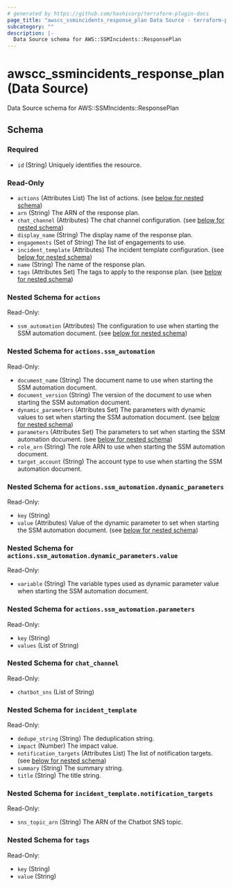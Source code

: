 ```yaml
---
# generated by https://github.com/hashicorp/terraform-plugin-docs
page_title: "awscc_ssmincidents_response_plan Data Source - terraform-provider-awscc"
subcategory: ""
description: |-
  Data Source schema for AWS::SSMIncidents::ResponsePlan
---
```


# awscc_ssmincidents_response_plan (Data Source)

Data Source schema for AWS::SSMIncidents::ResponsePlan



<!-- schema generated by tfplugindocs -->
## Schema

### Required

- `id` (String) Uniquely identifies the resource.

### Read-Only

- `actions` (Attributes List) The list of actions. (see [below for nested schema](#nestedatt--actions))
- `arn` (String) The ARN of the response plan.
- `chat_channel` (Attributes) The chat channel configuration. (see [below for nested schema](#nestedatt--chat_channel))
- `display_name` (String) The display name of the response plan.
- `engagements` (Set of String) The list of engagements to use.
- `incident_template` (Attributes) The incident template configuration. (see [below for nested schema](#nestedatt--incident_template))
- `name` (String) The name of the response plan.
- `tags` (Attributes Set) The tags to apply to the response plan. (see [below for nested schema](#nestedatt--tags))

<a id="nestedatt--actions"></a>
### Nested Schema for `actions`

Read-Only:

- `ssm_automation` (Attributes) The configuration to use when starting the SSM automation document. (see [below for nested schema](#nestedatt--actions--ssm_automation))

<a id="nestedatt--actions--ssm_automation"></a>
### Nested Schema for `actions.ssm_automation`

Read-Only:

- `document_name` (String) The document name to use when starting the SSM automation document.
- `document_version` (String) The version of the document to use when starting the SSM automation document.
- `dynamic_parameters` (Attributes Set) The parameters with dynamic values to set when starting the SSM automation document. (see [below for nested schema](#nestedatt--actions--ssm_automation--dynamic_parameters))
- `parameters` (Attributes Set) The parameters to set when starting the SSM automation document. (see [below for nested schema](#nestedatt--actions--ssm_automation--parameters))
- `role_arn` (String) The role ARN to use when starting the SSM automation document.
- `target_account` (String) The account type to use when starting the SSM automation document.

<a id="nestedatt--actions--ssm_automation--dynamic_parameters"></a>
### Nested Schema for `actions.ssm_automation.dynamic_parameters`

Read-Only:

- `key` (String)
- `value` (Attributes) Value of the dynamic parameter to set when starting the SSM automation document. (see [below for nested schema](#nestedatt--actions--ssm_automation--dynamic_parameters--value))

<a id="nestedatt--actions--ssm_automation--dynamic_parameters--value"></a>
### Nested Schema for `actions.ssm_automation.dynamic_parameters.value`

Read-Only:

- `variable` (String) The variable types used as dynamic parameter value when starting the SSM automation document.



<a id="nestedatt--actions--ssm_automation--parameters"></a>
### Nested Schema for `actions.ssm_automation.parameters`

Read-Only:

- `key` (String)
- `values` (List of String)




<a id="nestedatt--chat_channel"></a>
### Nested Schema for `chat_channel`

Read-Only:

- `chatbot_sns` (List of String)


<a id="nestedatt--incident_template"></a>
### Nested Schema for `incident_template`

Read-Only:

- `dedupe_string` (String) The deduplication string.
- `impact` (Number) The impact value.
- `notification_targets` (Attributes List) The list of notification targets. (see [below for nested schema](#nestedatt--incident_template--notification_targets))
- `summary` (String) The summary string.
- `title` (String) The title string.

<a id="nestedatt--incident_template--notification_targets"></a>
### Nested Schema for `incident_template.notification_targets`

Read-Only:

- `sns_topic_arn` (String) The ARN of the Chatbot SNS topic.



<a id="nestedatt--tags"></a>
### Nested Schema for `tags`

Read-Only:

- `key` (String)
- `value` (String)


